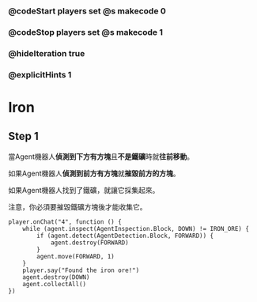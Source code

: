 ### @codeStart players set @s makecode 0
### @codeStop players set @s makecode 1

### @hideIteration true 
### @explicitHints 1


# Iron

## Step 1
當Agent機器人**偵測到下方有方塊**且**不是鐵礦**時就**往前移動**。

如果Agent機器人**偵測到前方有方塊**就**摧毀前方的方塊**。

如果Agent機器人找到了鐵礦，就讓它採集起來。

注意，你必須要摧毀鐵礦方塊後才能收集它。

```ghost
player.onChat("4", function () {
    while (agent.inspect(AgentInspection.Block, DOWN) != IRON_ORE) {
        if (agent.detect(AgentDetection.Block, FORWARD)) {
            agent.destroy(FORWARD)
        }
        agent.move(FORWARD, 1)
    }
    player.say("Found the iron ore!")
    agent.destroy(DOWN)
    agent.collectAll()
})
```
